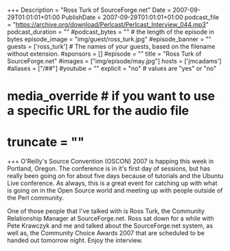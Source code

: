 +++
Description = "Ross Turk of SourceForge.net"
Date = 2007-09-29T01:01:01+01:00
PublishDate = 2007-09-29T01:01:01+01:00
podcast_file = "https://archive.org/download/Perlcast/Perlcast_Interview_044.mp3"
podcast_duration = ""
#podcast_bytes = "" # the length of the episode in bytes
episode_image = "img/guest/ross_turk.jpg"
#episode_banner = ""
guests = ['ross_turk'] # The names of your guests, based on the filename without extension.
#sponsors = []
#episode = ""
title = "Ross Turk of SourceForge.net"
#images = ["img/episode/may.jpg"]
hosts = ['jmcadams'] 
#aliases = ["/##"]
#youtube = ""
explicit = "no" # values are "yes" or "no"
# media_override # if you want to use a specific URL for the audio file
# truncate = ""
+++
O'Reilly's Source Convention (OSCON) 2007 is happing this week in Portland, Oregon. The conference is in it's first day of sessions, but has really been going on for about five days because of tutorials and the Ubuntu Live conference. As always, this is a great event for catching up with what is going on in the Open Source world and meeting up with people outside of the Perl community.

One of those people that I've talked with is Ross Turk, the Community Relationship Manager at SourceForge.net. Ross sat down for a while with Pete Krawczyk and me and talked about the SourceForge.net system, as well as, the Community Choice Awards 2007 that are scheduled to be handed out tomorrow night. Enjoy the interview.
